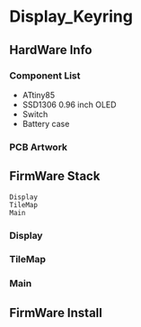 # Display_Keyring

## HardWare Info
### Component List
- ATtiny85  
- SSD1306 0.96 inch OLED  
- Switch  
- Battery case  

### PCB Artwork

## FirmWare Stack
```
Display 
TileMap
Main
```
### Display 

### TileMap

### Main

## FirmWare Install
